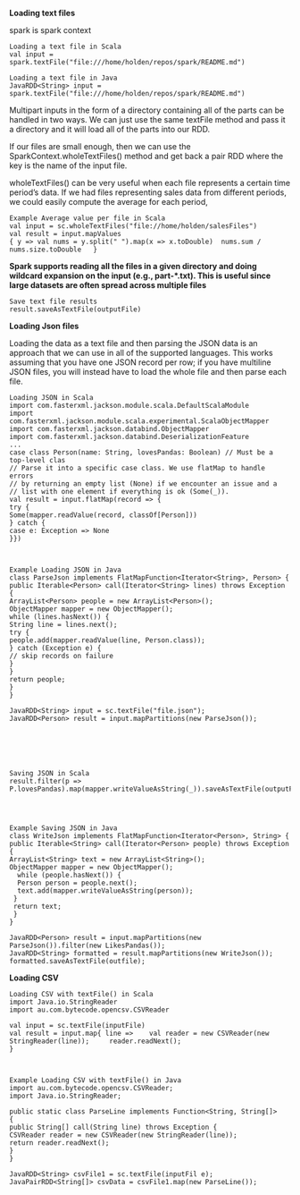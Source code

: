 ****Loading text files****

spark is spark context

    Loading a text file in Scala
    val input = spark.textFile("file:///home/holden/repos/spark/README.md")

    Loading a text file in Java
    JavaRDD<String> input = spark.textFile("file:///home/holden/repos/spark/README.md")


Multipart inputs in the form of a directory containing all of the parts can be handled in two ways. We can just use the same textFile method and pass it a directory and it will load all of the parts into our RDD.

If our files are small enough, then we can use the SparkContext.wholeTextFiles() method and get back a pair RDD where the key is the name of the input file.

wholeTextFiles() can be very useful when each file represents a certain time period’s data. If we had files representing sales data from different periods, we could easily compute the average for each period,

    Example Average value per file in Scala
    val input = sc.wholeTextFiles("file://home/holden/salesFiles")
    val result = input.mapValues 
    { y => val nums = y.split(" ").map(x => x.toDouble)  nums.sum / nums.size.toDouble   }

**Spark supports reading all the files in a given directory and doing wildcard expansion on the input (e.g., part-*.txt). This is useful since large datasets are often spread across multiple files**

    Save text file results
    result.saveAsTextFile(outputFile)


****Loading Json files****

Loading the data as a text file and then parsing the JSON data is an approach that we can use in all of the supported languages. This works assuming that you have one JSON record per row; if you have multiline JSON files, you will instead have to load the whole file and then parse each file.


    Loading JSON in Scala
    import com.fasterxml.jackson.module.scala.DefaultScalaModule
    import com.fasterxml.jackson.module.scala.experimental.ScalaObjectMapper
    import com.fasterxml.jackson.databind.ObjectMapper
    import com.fasterxml.jackson.databind.DeserializationFeature
    ...
    case class Person(name: String, lovesPandas: Boolean) // Must be a top-level clas
    // Parse it into a specific case class. We use flatMap to handle errors
    // by returning an empty list (None) if we encounter an issue and a
    // list with one element if everything is ok (Some(_)).
    val result = input.flatMap(record => {
    try {
    Some(mapper.readValue(record, classOf[Person]))
    } catch {
    case e: Exception => None
    }})



    Example Loading JSON in Java
    class ParseJson implements FlatMapFunction<Iterator<String>, Person> {
    public Iterable<Person> call(Iterator<String> lines) throws Exception {
    ArrayList<Person> people = new ArrayList<Person>();
    ObjectMapper mapper = new ObjectMapper();
    while (lines.hasNext()) {
    String line = lines.next();
    try {
    people.add(mapper.readValue(line, Person.class));
    } catch (Exception e) {
    // skip records on failure
    }
    }
    return people;
    }
    }

    JavaRDD<String> input = sc.textFile("file.json");
    JavaRDD<Person> result = input.mapPartitions(new ParseJson());






    Saving JSON in Scala
    result.filter(p => P.lovesPandas).map(mapper.writeValueAsString(_)).saveAsTextFile(outputFile)




    Example Saving JSON in Java
    class WriteJson implements FlatMapFunction<Iterator<Person>, String> {
    public Iterable<String> call(Iterator<Person> people) throws Exception {
    ArrayList<String> text = new ArrayList<String>();
    ObjectMapper mapper = new ObjectMapper();
      while (people.hasNext()) {
      Person person = people.next();
      text.add(mapper.writeValueAsString(person));
     }
     return text;
     }
    }
    
    JavaRDD<Person> result = input.mapPartitions(new ParseJson()).filter(new LikesPandas());
    JavaRDD<String> formatted = result.mapPartitions(new WriteJson());
    formatted.saveAsTextFile(outfile);



****Loading CSV****

    Loading CSV with textFile() in Scala
    import Java.io.StringReader
    import au.com.bytecode.opencsv.CSVReader

    val input = sc.textFile(inputFile)
    val result = input.map{ line =>    val reader = new CSVReader(new StringReader(line));     reader.readNext();
    }



    Example Loading CSV with textFile() in Java
    import au.com.bytecode.opencsv.CSVReader;
    import Java.io.StringReader;

    public static class ParseLine implements Function<String, String[]>
    {
    public String[] call(String line) throws Exception {
    CSVReader reader = new CSVReader(new StringReader(line));
    return reader.readNext();
    }
    }

    JavaRDD<String> csvFile1 = sc.textFile(inputFil e);
    JavaPairRDD<String[]> csvData = csvFile1.map(new ParseLine());





                                                                                                                                                                                                                                                                                                                                                                                                                                                                                                                                                                                                                                                      